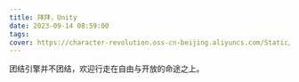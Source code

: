 ```yaml
---
title: 拜拜，Unity
date: 2023-09-14 08:59:00
tags:
cover: https://character-revolution.oss-cn-beijing.aliyuncs.com/Static/sayonara-unity.jpeg
---
```


团结引擎并不团结，欢迎行走在自由与开放的命途之上。
